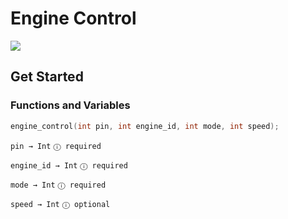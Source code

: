 # Engine Control

[![](https://img.shields.io/badge/Available_in_the_Arduino_Library_Manager-2ea44f)](https://downloads.arduino.cc/libraries/logs/github.com/Arduino-Library-Collection/Engine-Control/)

## Get Started

### Functions and Variables

```ino
engine_control(int pin, int engine_id, int mode, int speed);
```

`pin → Int`
`ⓘ required`

`engine_id → Int`
`ⓘ required`

`mode → Int`
`ⓘ required`

`speed → Int`
`ⓘ optional`
